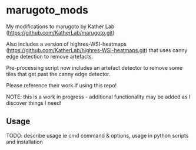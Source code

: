 # marugoto_mods
My modifications to marugoto by Kather Lab (https://github.com/KatherLab/marugoto.git)

Also includes a version of highres-WSI-heatmaps (https://github.com/KatherLab/highres-WSI-heatmaps.git) that uses canny edge detection to remove artefacts.

Pre-processing script now includes an artefact detector to remove some tiles that get past the canny edge detector.

Please reference their work if using this repo!

NOTE: this is a work in progress - additional functionality may be added as I discover things I need!

## Usage
TODO: describe usage ie cmd command & options, usage in python scripts and installation
